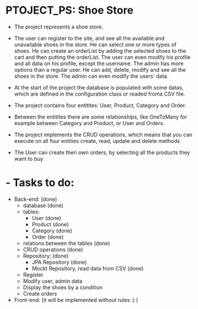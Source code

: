 # PTOJECT_PS: Shoe Store

 - The project represents a shoe store.


 - The user can register to the site, and see all the available and unavailable shoes in the store.
 He can select one or more types of shoes. He can create an orderList by adding the selected shoes to the cart and then putting the orderList. The user can even modify his profile and all data on his profile, except the username.
 The admin has more options than a regular user. He can add, delete, modify and see all the shoes in the store. The admin can even modify the users' data.

 - At the start of the project the database is populated with some datas, which are defined in the configuration class or readed froma  CSV file.
 - The project contains four entitites: User, Product, Category and Order.
 - Between the entitites there are some relationships, like OneToMany for example between Category and Product, or User and Orders.
 - The project implements the CRUD operations, which means that you can execute on all four entities create, read, update and delete methods
 - The User can create theri own orders, by selecting all the products they want to buy


 # - Tasks to do:
   - Back-end: (done)
     - database (done)
     - tables: 
       - User (done)
       - Product (done)
       - Category (done)
       - Order (done)
     - relations between the tables (done)
     - CRUD operations (done)
     - Repository: (done)
       - JPA Repository (done)
       - Mockt Repository, read data from CSV (done)
     - Register
     - Modify user, admin data
     - Display the shoes by a condition
     - Create orders
   - Front-end: (it will be implemented without rules :) )
